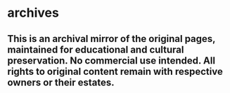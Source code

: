 # archives
This is an archival mirror of the original pages, maintained for educational and cultural preservation. No commercial use intended. All rights to original content remain with respective owners or their estates.
---
